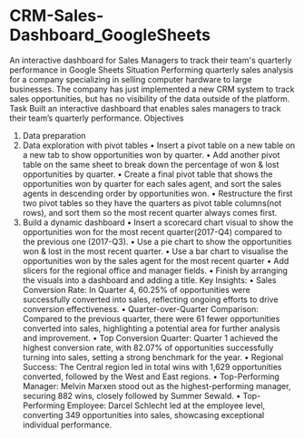 # CRM-Sales-Dashboard_GoogleSheets

An interactive dashboard for Sales Managers to track their team's quarterly performance in Google Sheets
Situation
Performing quarterly sales analysis for a company specializing in selling computer hardware to large businesses. The company has just implemented a new CRM system to track sales opportunities, but has no visibility of the data outside of the platform.
Task
Built an interactive dashboard that enables sales managers to track their team’s quarterly performance.
Objectives
1.	Data preparation
2.	Data exploration with pivot tables
•	Insert a pivot table on a new table on a new tab to show opportunities won by quarter.
•	Add another pivot table on the same sheet to break down the percentage of won & lost opportunities by quarter.
•	Create a final pivot table that shows the opportunities won by quarter for each sales agent, and sort the sales agents in descending order by opportunities won.
•	Restructure the first two pivot tables so they have the quarters as pivot table columns(not rows), and sort them so the most recent quarter always comes first.
3.	Build a dynamic dashboard
•	Insert a scorecard chart visual to show the opportunities won for the most recent quarter(2017-Q4) compared to the previous one (2017-Q3).
•	Use a pie chart to show the opportunities won & lost in the most recent quarter.
•	Use a bar chart to visualise the opportunities won by the sales agent for the most recent quarter
•	Add slicers for the regional office and manager fields.
•	Finish by arranging the visuals into a dashboard and adding a title.
Key Insights:
•	Sales Conversion Rate: In Quarter 4, 60.25% of opportunities were successfully converted into sales, reflecting ongoing efforts to drive conversion effectiveness.
•	Quarter-over-Quarter Comparison: Compared to the previous quarter, there were 61 fewer opportunities converted into sales, highlighting a potential area for further analysis and improvement.
•	Top Conversion Quarter: Quarter 1 achieved the highest conversion rate, with 82.07% of opportunities successfully turning into sales, setting a strong benchmark for the year.
•	Regional Success: The Central region led in total wins with 1,629 opportunities converted, followed by the West and East regions.
•	Top-Performing Manager: Melvin Marxen stood out as the highest-performing manager, securing 882 wins, closely followed by Summer Sewald.
•	Top-Performing Employee: Darcel Schlecht led at the employee level, converting 349 opportunities into sales, showcasing exceptional individual performance.


